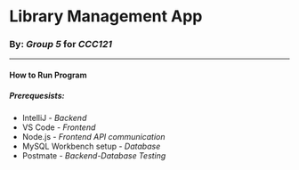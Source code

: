 <h1>Library Management App</h1>
<h3>By: <i>Group 5</i> for <i>CCC121</i></h3>
<hr />

<h4>How to Run Program</h4>
<h5>Prerequesists: </h5>
<ul>
  <li>IntelliJ - <i>Backend</i></li>
  <li>VS Code - <i>Frontend</i></li>
  <li>Node.js - <i>Frontend API communication</i></li>
  <li>MySQL Workbench setup - <i>Database</i></li>
  <li>Postmate - <i>Backend-Database Testing</i></li>
</ul>
